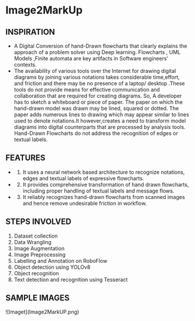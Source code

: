 # Image2MarkUp

## INSPIRATION
- A Digital Conversion of hand-Drawn flowcharts that clearly explains the approach of a problem solver using Deep learning. Flowcharts , UML Models ,Finite automata are key artifacts in Software engineers' contexts. 
- The availability of various tools over the Internet for drawing digital diagrams by joining various notations takes considerable time,effort, and friction and there may be no presence of a laptop/ desktop .These tools do not provide means for effective communication and collaboration that are required for creating diagrams. So,  A developer has to sketch a whiteboard or piece of paper. The paper on which the hand-drawn model was drawn may be lined, squared or dotted. The paper adds numerous lines to drawing which may appear similar to lines used to denote notations.It however,creates a need to transform model diagrams into digital counterparts that are processed by analysis tools. Hand-Drawn Flowcharts do not address the recognition of edges or textual labels.

## FEATURES
- 1. It uses a neural network based architecture to recognize notations, edges and textual labels of expressive flowcharts.
- 2. It provides comprehensive transformation of hand drawn flowcharts, including proper handling of textual labels and message flows.
- 3. It reliably recognizes hand-drawn flowcharts from scanned images and hence remove undesirable friction in workflow.

## STEPS INVOLVED
1. Dataset collection
2. Data Wrangling
3. Image Augmentation
4. Image Preprocessing
5. Labelling and Annotation on RoboFlow
6. Object detection using YOLOv8
7. Object recognition
8. Text detection and recognition using Tesseract

## SAMPLE IMAGES
<div>
	![Imaget](Image2MarkUP.png)
</div>
